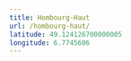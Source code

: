 ```yaml
---
title: Hombourg-Haut
url: /hombourg-haut/
latitude: 49.124126700000005
longitude: 6.7745606
---
```

